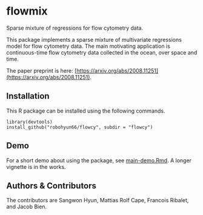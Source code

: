 flowmix
=============

Sparse mixture of regressions for flow cytometry data.

This package implements a sparse mixture of multivariate regressions model for
flow cytometry data. The main motivating application is continuous-time flow
cytometry data collected in the ocean, over space and time.

The paper preprint is here: [https://arxiv.org/abs/2008.11251](https://arxiv.org/abs/2008.11251).

## Installation

This R package can be installed using the following commands.

```{r}
library(devtools)
install_github("robohyun66/flowcy", subdir = "flowcy")
```

## Demo

For a short demo about using the package, see [main-demo.Rmd](main-demo.Rmd). A
longer vignette is in the works.
	
## Authors & Contributors

The contributors are Sangwon Hyun, Mattias Rolf Cape, Francois Ribalet, and Jacob Bien.
